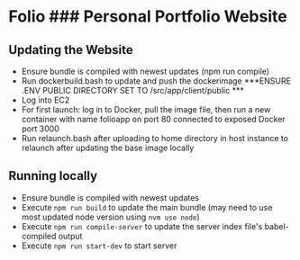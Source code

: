 # Folio ### Personal Portfolio Website

## Updating the Website

- Ensure bundle is compiled with newest updates (npm run compile)
- Run dockerbuild.bash to update and push the dockerimage ***ENSURE .ENV PUBLIC DIRECTORY SET TO /src/app/client/public ***
- Log into EC2
- For first launch: log in to Docker, pull the image file, then run a new container with name folioapp on port 80 connected to exposed Docker port 3000
- Run relaunch.bash after uploading to home directory in host instance to relaunch after updating the base image locally

## Running locally

- Ensure bundle is compiled with newest updates
- Execute  `npm run build` to update the main bundle (may need to use most updated node version using `nvm use node`)
- Execute `npm run compile-server` to update the server index file's babel-compiled output
- Execute `npm run start-dev` to start server
